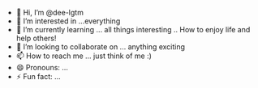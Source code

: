 - 👋 Hi, I’m @dee-lgtm
- 👀 I’m interested in ...everything
- 🌱 I’m currently learning ... all things interesting .. How to enjoy life and help others!
- 💞️ I’m looking to collaborate on ... anything exciting
- 📫 How to reach me ... just think of me :)
- 😄 Pronouns: ...
- ⚡ Fun fact: ...

<!---
dee-lgtm/dee-lgtm is a ✨ special ✨ repository because its `README.md` (this file) appears on your GitHub profile.
You can click the Preview link to take a look at your changes.
--->

